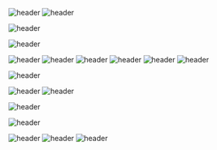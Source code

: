 

![header](https://capsule-render.vercel.app/api?type=transparent&color=_hexcode&height=200&section=header&fontColor=8FA3E5&text=🐟&%20&render&descAlignY=90&desc=٩(•̤̀ᵕ•̤́๑)૭✧초보개발자문우정입니다잘부탁드립니다(۶•̀ᴗ•́)۶&20capsule%20renderfontSize=90)
![header](https://capsule-render.vercel.app/api?type=transparent&color=AED6EC&fontColor=8FA3E5&height=20&section=footer&text=____________________________________________________________________________________________________________________________________________&capsule%20render&fontSize=20&section=footer)

![header](https://capsule-render.vercel.app/api?type=transparent&color=AED6EC&fontColor=FFFFFF&height=100&section=footer&text=&capsule%20render&fontSize=20&section=footer)

![header](https://capsule-render.vercel.app/api?type=transparent&height=30&text=🧑‍💻▫️▫️▫️▫️▫️▫️▫️▫️▫️▫️▫️▫️▫️▫️▫️▫️▫️▫️▫️▫️▫️▫️▫️▫️▫️▫️▫️▫️▫️▫️▫️▫️▫️▫️▫️▫️▫️▫️▫️▫️▫️▫️▫️▫️▫️▫️▫️▫️▫️▫️▫️▫️▫️▫️▫️▫️▫️▫️▫️▫️▫️▫️▫️▫️▫️▫️▫️▫️▫️▫️▫️▫️▫️▫️▫️▫️▫️▫️▫️▫️▫️▫️▫️▫️▫️▫️▫️▫️▫️▫️▫️▫️▫️▫️▫️▫️▫️▫️▫️▫️▫️▫️▫️▫️▫️▫️▫️20%&fontSize=20%&fontColor=FFFFFF)

![header](https://img.shields.io/badge/c-AED6EC?style=flat-square&logo=c&logoColor=white)
![header](https://img.shields.io/badge/c++-7296D6?style=flat-square&logo=c%2B%2B&logoColor=white)
![header](https://img.shields.io/badge/Java-77B9CB?style=flat-square&logo=Java&logoColor=white)
![header](https://img.shields.io/badge/Android-72D6C7?style=flat-square&logo=Android&logoColor=white)
![header](
https://img.shields.io/badge/Arduino-31DAC1?style=flat-square&logo=Arduino&logoColor=white)
![header](https://capsule-render.vercel.app/api?type=transparent&color=AED6EC&fontColor=8FA3E5&height=20&section=footer&text=____________________________________________________________________________________________________________________________________________&capsule%20render&fontSize=20&section=footer)
   
   
![header](https://capsule-render.vercel.app/api?type=transparent&color=AED6EC&fontColor=FFFFFF&height=100&section=footer&text=&capsule%20render&fontSize=20&section=footer)

![header](https://capsule-render.vercel.app/api?type=wave&color=AED6EC&fontColor=FFFFFF&height=150&section=footer&text=&capsule%20render&fontSize=20&&reversal=true)
![header](https://capsule-render.vercel.app/api?type=waving&color=AED6EC&fontColor=FFFFFF&height=100&section=footer&text=&capsule%20render&fontSize=20&section=footer)

![header](https://capsule-render.vercel.app/api?type=transparent&color=8FA3E5&fontColor=FFFFFF&height=100&section=footer&text=▫️🐟▫️▫️▫️💨▫️▫️▫️▫️▫️▫️▫️▫️▫️▫️▫️▫️▫️▫️▫️▫🌟▫️▫️▫️▫️▫️▫️▫️▫️🐠▫️▫️▫️▫️▫️💨▫️▫️▫️▫️▫️▫️▫️▫️▫️▫️▫️▫️▫️▫️▫️▫️▫️▫️▫️▫️▫️▫️▫️▫️▫️🐟▫️▫️▫️▫️▫️▫️▫️▫️▫️▫️▫️▫️▫️▫️▫️⭐▫️&capsule%20render&fontSize=20&section=footer)

![header](https://capsule-render.vercel.app/api?type=transparent&fontColor=FFFFFF&height=50&section=footer&text=▫️▫️▫️▫️▫️▫️▫️▫️▫️▫️✨▫️▫️▫️▫️▫️▫️▫️▫️▫️▫️▫️▫️▫️▫️▫️▫️🐡▫️▫️▫️▫️💨▫️▫️▫️▫️▫️▫️▫️▫️▫️▫️▫️▫️▫️▫️▫️▫️🐟▫️▫️▫️▫️▫️▫️▫️▫️▫️▫️▫️▫️▫️▫️▫️▫️▫️▫️▫️▫️▫️▫️▫️▫️▫️▫️▫️🐠▫️▫️▫️▫️💨▫️▫️▫️▫️&capsule%20render&fontSize=20)

![header](https://capsule-render.vercel.app/api?type=transparent&color=AED6EC&fontColor=FFFFFF&height=40&section=footer&text=▫️▫️▫️▫▫️▫️▫️▫️▫️▫️▫️▫️▫️🗨️▫▫▫️▫️💬&capsule%20render&fontSize=30&section=footer)
![header](https://capsule-render.vercel.app/api?type=transparent&fontColor=FFFFFF&height=70&section=footer&text=🌳▫️▫️🥦▫️▫️▫️▫️▫️▫️▫️▫️▫️▫️✨▫️🧸▫️▫️▫️▫️▫️▫️▫️▫️▫️▫️🐟▫▫️▫️▫️▫️▫️▫️▫️▫️▫️▫️▫️▫️🎀🎄🎁🐟🐟▫️▫️▫️▫️▫️▫️▫️🌼▫️✨▫️▫️▫️▫️▫️▫️▫️▫️▫️▫️▫️▫️▫️🐢▫️▫️▫️▫️▫️▫️▫️▫▫️▫️▫️🌲&capsule%20render&fontSize=20)
![header](https://capsule-render.vercel.app/api?type=egg&color=8FA3E5&height=150&section=footer&text=&capsule%20render&fontSize=90)
